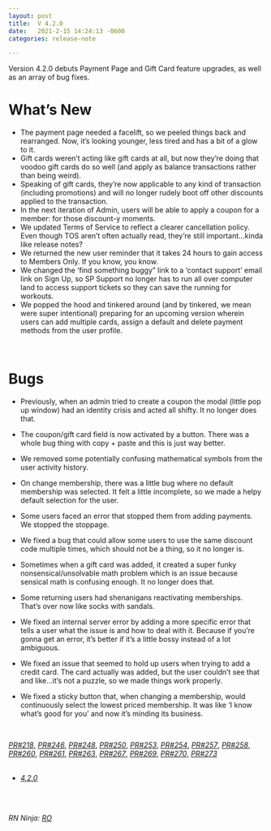```yaml
---
layout: post
title:  V 4.2.0
date:   2021-2-15 14:24:13 -0600
categories: release-note

---
```

Version 4.2.0 debuts Payment Page and Gift Card feature upgrades, as well as an array of bug fixes.

# What’s New
- The payment page needed a facelift, so we peeled things back and rearranged. Now, it’s looking younger, less tired and has a bit of a glow to it.
- Gift cards weren’t acting like gift cards at all, but now they’re doing that voodoo gift cards do so well (and apply as balance transactions rather than being weird).
- Speaking of gift cards, they’re now applicable to any kind of transaction (including promotions) and will no longer rudely boot off other discounts applied to the transaction.
- In the next iteration of Admin, users will be able to apply a coupon for a member: for those discount-y moments. 
- We updated Terms of Service to reflect a clearer cancellation policy. Even though TOS aren’t often actually read, they’re still important...kinda like release notes?
- We returned the new user reminder that it takes 24 hours to gain access to Members Only. If you know, you know. 
- We changed the ‘find something buggy” link to a ‘contact support’ email link on Sign Up, so SP Support no longer has to run all over computer land to access support tickets so they can save the running for workouts. 
- We popped the hood and tinkered around (and by tinkered, we mean were super intentional) preparing for an upcoming version wherein users can add multiple cards, assign a default and delete payment methods from the user profile. 

<br/>

# Bugs

- Previously, when an admin tried to create a coupon the modal (little pop up window) had an identity crisis and acted all shifty. It no longer does that. 

- The coupon/gift card field is now activated by a button. There was a whole bug thing with copy + paste and this is just way better. 

- We removed some potentially confusing mathematical symbols from the user activity history. 

- On change membership, there was a little bug where no default membership was selected. It felt a little incomplete, so we made a helpy default selection for the user. 

- Some users faced an error that stopped them from adding payments. We stopped the stoppage.

- We fixed a bug that could allow some users to use the same discount code multiple times, which should not be a thing, so it no longer is.

- Sometimes when a gift card was added, it created a super funky nonsensical/unsolvable math problem which is an issue because sensical math is confusing enough. It no longer does that. 

- Some returning users had shenanigans reactivating memberships. That’s over now like socks with sandals. 

- We fixed an internal server error by adding a more specific error that tells a user what the issue is and how to deal with it. Because if you’re gonna get an error, it’s better if it’s a little bossy instead of a lot ambiguous. 

- We fixed an issue that seemed to hold up users when trying to add a credit card. The card actually was added, but the user couldn’t see that and like...it’s not a puzzle, so we made things work properly. 

- We fixed a sticky button that, when changing a membership, would continuously select the lowest priced membership. It was like ‘I know what’s good for you’ and now it’s minding its business.




<br/>

*[PR#218](https://github.com/streetparking/my-streetparking/pull/218)*, *[PR#246](https://github.com/streetparking/my-streetparking/pull/246)*, *[PR#248](https://github.com/streetparking/my-streetparking/pull/248)*, *[PR#250](https://github.com/streetparking/my-streetparking/pull/250)*, *[PR#253](https://github.com/streetparking/my-streetparking/pull/253)*, *[PR#254](https://github.com/streetparking/my-streetparking/pull/254)*, *[PR#257](https://github.com/streetparking/my-streetparking/pull/257)*, *[PR#258](https://github.com/streetparking/my-streetparking/pull/258)*, *[PR#260](https://github.com/streetparking/my-streetparking/pull/260)*, *[PR#261](https://github.com/streetparking/my-streetparking/pull/261)*, *[PR#263](https://github.com/streetparking/my-streetparking/pull/263)*, *[PR#267](https://github.com/streetparking/my-streetparking/pull/267)*, *[PR#269](https://github.com/streetparking/my-streetparking/pull/269)*, *[PR#270](https://github.com/streetparking/my-streetparking/pull/270)*, *[PR#273](https://github.com/streetparking/my-streetparking/pull/273)* 
<br/>
<br/>

 * *[4.2.0](https://github.com/streetparking/my-streetparking/releases/tag/v4.2.0)* 
<br/>
<br/>

_RN Ninja: [RO](https://github.com/robyanna)_
 
 
 